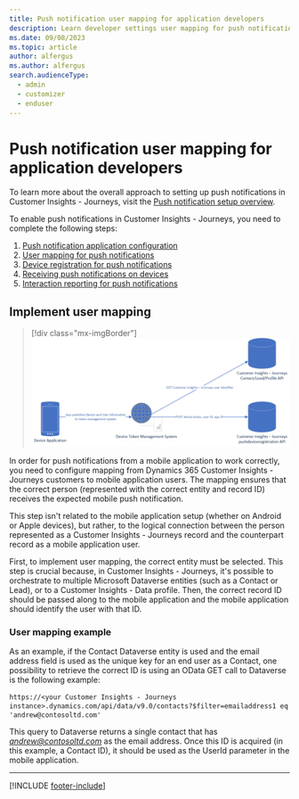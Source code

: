 ```yaml
---
title: Push notification user mapping for application developers
description: Learn developer settings user mapping for push notifications in Dynamics 365 Customer Insights - Journeys.
ms.date: 09/08/2023
ms.topic: article
author: alfergus
ms.author: alfergus
search.audienceType: 
  - admin
  - customizer
  - enduser
---
```


# Push notification user mapping for application developers

To learn more about the overall approach to setting up push notifications in Customer Insights - Journeys, visit the [Push notification setup overview](real-time-marketing-push-setup-overview.md).

To enable push notifications in Customer Insights - Journeys, you need to complete the following steps:

1. [Push notification application configuration](real-time-marketing-push-notifications-setup.md)
1. [User mapping for push notifications](real-time-marketing-push-user-mapping.md)
1. [Device registration for push notifications](real-time-marketing-developer-push.md)
1. [Receiving push notifications on devices](real-time-marketing-developer-notifications.md)
1. [Interaction reporting for push notifications](real-time-marketing-developer-push-interactions.md)

## Implement user mapping

> [!div class="mx-imgBorder"]
> ![Push notifications user mapping diagram.](media/real-time-marketing-push-user-mapping.png "Push notifications user mapping diagram")

In order for push notifications from a mobile application to work correctly, you need to configure mapping from Dynamics 365 Customer Insights - Journeys customers to mobile application users. The mapping ensures that the correct person (represented with the correct entity and record ID) receives the expected mobile push notification.

This step isn't related to the mobile application setup (whether on Android or Apple devices), but rather, to the logical connection between the person represented as a Customer Insights - Journeys record and the counterpart record as a mobile application user.

First, to implement user mapping, the correct entity must be selected. This step is crucial because, in Customer Insights - Journeys, it's possible to orchestrate to multiple Microsoft Dataverse entities (such as a Contact or Lead), or to a Customer Insights - Data profile. Then, the correct record ID should be passed along to the mobile application and the mobile application should identify the user with that ID.

### User mapping example

As an example, if the Contact Dataverse entity is used and the email address field is used as the unique key for an end user as a Contact, one possibility to retrieve the correct ID is using an OData GET call to Dataverse is the following example:

```HTTP
https://<your Customer Insights - Journeys instance>.dynamics.com/api/data/v9.0/contacts?$filter=emailaddress1 eq 'andrew@contosoltd.com'
```

This query to Dataverse returns a single contact that has *andrew@contosoltd.com* as the email address. Once this ID is acquired (in this example, a Contact ID), it should be used as the UserId parameter in the mobile application.

---

[!INCLUDE [footer-include](./includes/footer-banner.md)]